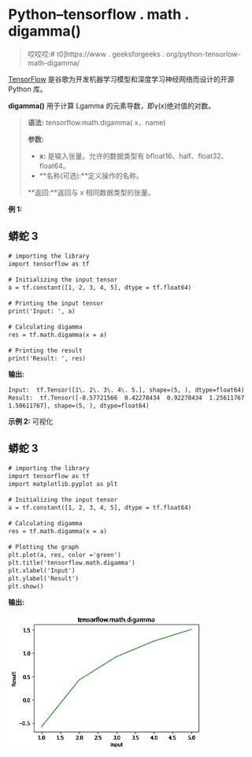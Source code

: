 # Python–tensorflow . math . digamma()

> 哎哎哎:# t0]https://www . geeksforgeeks . org/python-tensorlow-math-digamma/

[TensorFlow](https://www.geeksforgeeks.org/introduction-to-tensorflow/) 是谷歌为开发机器学习模型和深度学习神经网络而设计的开源 Python 库。

**digamma()** 用于计算 Lgamma 的元素导数，即γ(x)绝对值的对数。

> **语法:** tensorflow.math.digamma( x，name)
> 
> **参数:**
> 
> *   **x:** 是输入张量。允许的数据类型有 bfloat16、half、float32、float64。
> *   **名称(可选):**定义操作的名称。
> 
> **返回:**返回与 x 相同数据类型的张量。

**例 1:**

## 蟒蛇 3

```
# importing the library
import tensorflow as tf

# Initializing the input tensor
a = tf.constant([1, 2, 3, 4, 5], dtype = tf.float64)

# Printing the input tensor
print('Input: ', a)

# Calculating digamma
res = tf.math.digamma(x = a)

# Printing the result
print('Result: ', res)
```

**输出:**

```
Input:  tf.Tensor([1\. 2\. 3\. 4\. 5.], shape=(5, ), dtype=float64)
Result:  tf.Tensor([-0.57721566  0.42278434  0.92278434  1.25611767  1.50611767], shape=(5, ), dtype=float64)
```

**示例 2:** 可视化

## 蟒蛇 3

```
# importing the library
import tensorflow as tf
import matplotlib.pyplot as plt

# Initializing the input tensor
a = tf.constant([1, 2, 3, 4, 5], dtype = tf.float64)

# Calculating digamma
res = tf.math.digamma(x = a)

# Plotting the graph
plt.plot(a, res, color ='green')
plt.title('tensorflow.math.digamma')
plt.xlabel('Input')
plt.ylabel('Result')
plt.show()
```

**输出:**

![](img/49e4b2befd28d5ca42535b6c2e959261.png)